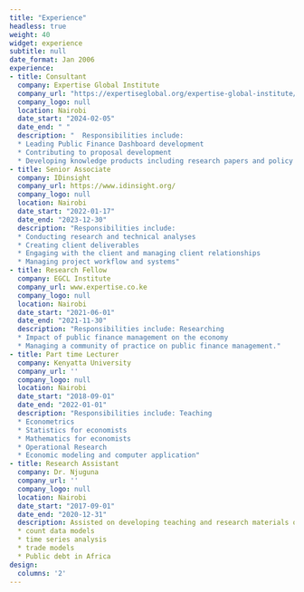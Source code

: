 ```yaml
---
title: "Experience"
headless: true
weight: 40
widget: experience
subtitle: null
date_format: Jan 2006
experience:
- title: Consultant
  company: Expertise Global Institute
  company_url: "https://expertiseglobal.org/expertise-global-institute/"
  company_logo: null
  location: Nairobi
  date_start: "2024-02-05"
  date_end: " "
  description: "  Responsibilities include:  
  * Leading Public Finance Dashboard development 
  * Contributing to proposal development
  * Developing knowledge products including research papers and policy birefs"
- title: Senior Associate
  company: IDinsight
  company_url: https://www.idinsight.org/
  company_logo: null
  location: Nairobi
  date_start: "2022-01-17"
  date_end: "2023-12-30"
  description: "Responsibilities include: 
  * Conducting research and technical analyses
  * Creating client deliverables
  * Engaging with the client and managing client relationships 
  * Managing project workflow and systems"
- title: Research Fellow
  company: EGCL Institute
  company_url: www.expertise.co.ke
  company_logo: null
  location: Nairobi
  date_start: "2021-06-01"
  date_end: "2021-11-30"
  description: "Responsibilities include: Researching 
  * Impact of public finance management on the economy 
  * Managing a community of practice on public finance management."
- title: Part time Lecturer
  company: Kenyatta University
  company_url: ''
  company_logo: null
  location: Nairobi
  date_start: "2018-09-01"
  date_end: "2022-01-01"
  description: "Responsibilities include: Teaching  
  * Econometrics
  * Statistics for economists
  * Mathematics for economists
  * Operational Research  
  * Economic modeling and computer application"
- title: Research Assistant
  company: Dr. Njuguna
  company_url: ''
  company_logo: null
  location: Nairobi
  date_start: "2017-09-01"
  date_end: "2020-12-31"
  description: Assisted on developing teaching and research materials on:
  * count data models 
  * time series analysis
  * trade models
  * Public debt in Africa
design:
  columns: '2'
---
```

